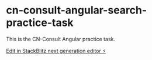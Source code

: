 # cn-consult-angular-search-practice-task

This is the CN-Consult Angular practice task.

[Edit in StackBlitz next generation editor ⚡️](https://stackblitz.com/~/github.com/m8xp0w3r/cn-consult-angular-search-practice-task)